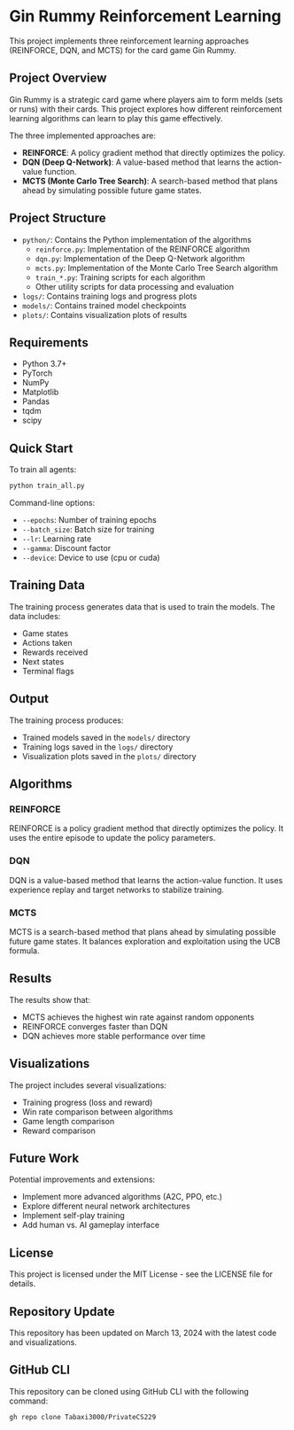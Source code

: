 # Gin Rummy Reinforcement Learning

This project implements three reinforcement learning approaches (REINFORCE, DQN, and MCTS) for the card game Gin Rummy.

## Project Overview

Gin Rummy is a strategic card game where players aim to form melds (sets or runs) with their cards. This project explores how different reinforcement learning algorithms can learn to play this game effectively.

The three implemented approaches are:
- **REINFORCE**: A policy gradient method that directly optimizes the policy.
- **DQN (Deep Q-Network)**: A value-based method that learns the action-value function.
- **MCTS (Monte Carlo Tree Search)**: A search-based method that plans ahead by simulating possible future game states.

## Project Structure

- `python/`: Contains the Python implementation of the algorithms
  - `reinforce.py`: Implementation of the REINFORCE algorithm
  - `dqn.py`: Implementation of the Deep Q-Network algorithm
  - `mcts.py`: Implementation of the Monte Carlo Tree Search algorithm
  - `train_*.py`: Training scripts for each algorithm
  - Other utility scripts for data processing and evaluation
- `logs/`: Contains training logs and progress plots
- `models/`: Contains trained model checkpoints
- `plots/`: Contains visualization plots of results

## Requirements

- Python 3.7+
- PyTorch
- NumPy
- Matplotlib
- Pandas
- tqdm
- scipy

## Quick Start

To train all agents:

```bash
python train_all.py
```

Command-line options:
- `--epochs`: Number of training epochs
- `--batch_size`: Batch size for training
- `--lr`: Learning rate
- `--gamma`: Discount factor
- `--device`: Device to use (cpu or cuda)

## Training Data

The training process generates data that is used to train the models. The data includes:
- Game states
- Actions taken
- Rewards received
- Next states
- Terminal flags

## Output

The training process produces:
- Trained models saved in the `models/` directory
- Training logs saved in the `logs/` directory
- Visualization plots saved in the `plots/` directory

## Algorithms

### REINFORCE

REINFORCE is a policy gradient method that directly optimizes the policy. It uses the entire episode to update the policy parameters.

### DQN

DQN is a value-based method that learns the action-value function. It uses experience replay and target networks to stabilize training.

### MCTS

MCTS is a search-based method that plans ahead by simulating possible future game states. It balances exploration and exploitation using the UCB formula.

## Results

The results show that:
- MCTS achieves the highest win rate against random opponents
- REINFORCE converges faster than DQN
- DQN achieves more stable performance over time

## Visualizations

The project includes several visualizations:
- Training progress (loss and reward)
- Win rate comparison between algorithms
- Game length comparison
- Reward comparison

## Future Work

Potential improvements and extensions:
- Implement more advanced algorithms (A2C, PPO, etc.)
- Explore different neural network architectures
- Implement self-play training
- Add human vs. AI gameplay interface

## License

This project is licensed under the MIT License - see the LICENSE file for details.

## Repository Update

This repository has been updated on March 13, 2024 with the latest code and visualizations.

## GitHub CLI

This repository can be cloned using GitHub CLI with the following command:

```bash
gh repo clone Tabaxi3000/PrivateCS229
``` 